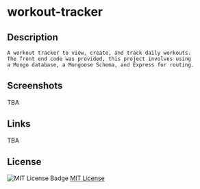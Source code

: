 # workout-tracker

## Description
    A workout tracker to view, create, and track daily workouts.  
    The front end code was provided, this project involves using  
    a Mongo database, a Mongoose Schema, and Express for routing.

## Screenshots
   TBA

## Links
   TBA

## License
   ![MIT License Badge](https://img.shields.io/badge/License-MIT-yellow.svg)
   [MIT License](https://opensource.org/licenses/MIT)